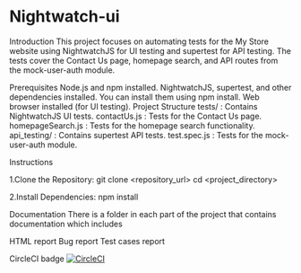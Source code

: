 # Nightwatch-ui
Introduction This project focuses on automating tests for the My Store website using NightwatchJS for UI testing and supertest for API testing. The tests cover the Contact Us page, homepage search, and API routes from the mock-user-auth module.

Prerequisites Node.js and npm installed. NightwatchJS, supertest, and other dependencies installed. You can install them using npm install. Web browser installed (for UI testing). Project Structure tests/ : Contains NightwatchJS UI tests. contactUs.js : Tests for the Contact Us page. homepageSearch.js : Tests for the homepage search functionality. api_testing/ : Contains supertest API tests. test.spec.js : Tests for the mock-user-auth module.

Instructions

1.Clone the Repository: git clone <repository_url> cd <project_directory>

2.Install Dependencies: npm install

Documentation There is a folder in each part of the project that contains documentation which includes

HTML report
Bug report
Test cases report

CircleCI badge
[![CircleCI](https://circleci.com/gh/marinahanyy/Test-api.svg?style=svg)](https://circleci.com/gh/marinahanyy/Test-api)

